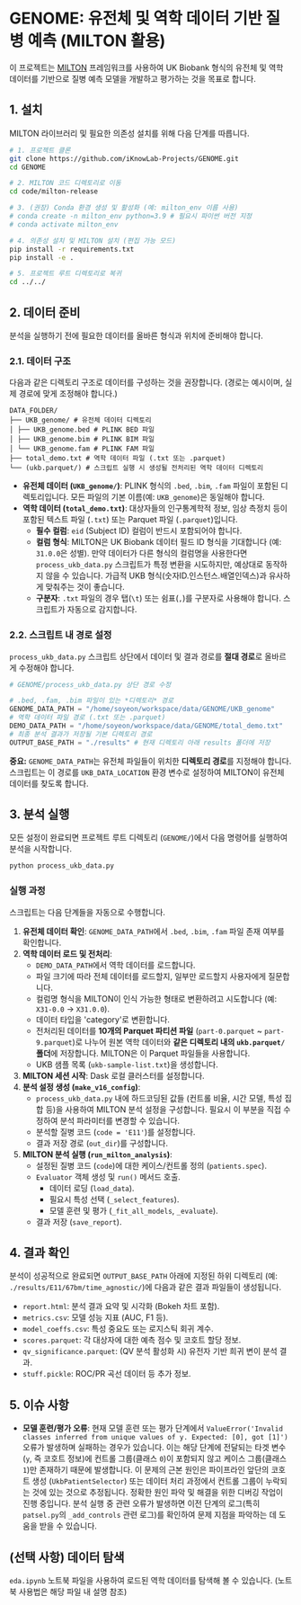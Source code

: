 # GENOME: 유전체 및 역학 데이터 기반 질병 예측 (MILTON 활용)

이 프로젝트는 [MILTON](https://github.com/astrazeneca-cgr-publications/milton-release) 프레임워크를 사용하여 UK Biobank 형식의 유전체 및 역학 데이터를 기반으로 질병 예측 모델을 개발하고 평가하는 것을 목표로 합니다.

## 1. 설치

MILTON 라이브러리 및 필요한 의존성 설치를 위해 다음 단계를 따릅니다.

```bash
# 1. 프로젝트 클론
git clone https://github.com/iKnowLab-Projects/GENOME.git
cd GENOME

# 2. MILTON 코드 디렉토리로 이동
cd code/milton-release

# 3. (권장) Conda 환경 생성 및 활성화 (예: milton_env 이름 사용)
# conda create -n milton_env python=3.9 # 필요시 파이썬 버전 지정
# conda activate milton_env

# 4. 의존성 설치 및 MILTON 설치 (편집 가능 모드)
pip install -r requirements.txt
pip install -e .

# 5. 프로젝트 루트 디렉토리로 복귀
cd ../../
```

## 2. 데이터 준비

분석을 실행하기 전에 필요한 데이터를 올바른 형식과 위치에 준비해야 합니다.

### 2.1. 데이터 구조

다음과 같은 디렉토리 구조로 데이터를 구성하는 것을 권장합니다. (경로는 예시이며, 실제 경로에 맞게 조정해야 합니다.)


```
DATA_FOLDER/
├── UKB_genome/ # 유전체 데이터 디렉토리
│ ├── UKB_genome.bed # PLINK BED 파일
│ ├── UKB_genome.bim # PLINK BIM 파일
│ └── UKB_genome.fam # PLINK FAM 파일
├── total_demo.txt # 역학 데이터 파일 (.txt 또는 .parquet)
└── (ukb.parquet/) # 스크립트 실행 시 생성될 전처리된 역학 데이터 디렉토리
```


*   **유전체 데이터 (`UKB_genome/`)**: PLINK 형식의 `.bed`, `.bim`, `.fam` 파일이 포함된 디렉토리입니다. 모든 파일의 기본 이름(예: `UKB_genome`)은 동일해야 합니다.
*   **역학 데이터 (`total_demo.txt`)**: 대상자들의 인구통계학적 정보, 임상 측정치 등이 포함된 텍스트 파일 (`.txt`) 또는 Parquet 파일 (`.parquet`)입니다.
    *   **필수 컬럼**: `eid` (Subject ID) 컬럼이 반드시 포함되어야 합니다.
    *   **컬럼 형식**: MILTON은 UK Biobank 데이터 필드 ID 형식을 기대합니다 (예: `31.0.0`은 성별). 만약 데이터가 다른 형식의 컬럼명을 사용한다면 `process_ukb_data.py` 스크립트가 특정 변환을 시도하지만, 예상대로 동작하지 않을 수 있습니다. 가급적 UKB 형식(숫자ID.인스턴스.배열인덱스)과 유사하게 맞춰주는 것이 좋습니다.
    *   **구분자**: `.txt` 파일의 경우 탭(`\t`) 또는 쉼표(`,`)를 구분자로 사용해야 합니다. 스크립트가 자동으로 감지합니다.

### 2.2. 스크립트 내 경로 설정

`process_ukb_data.py` 스크립트 상단에서 데이터 및 결과 경로를 **절대 경로**로 올바르게 수정해야 합니다.

```python
# GENOME/process_ukb_data.py 상단 경로 수정

# .bed, .fam, .bim 파일이 있는 *디렉토리* 경로
GENOME_DATA_PATH = "/home/soyeon/workspace/data/GENOME/UKB_genome"
# 역학 데이터 파일 경로 (.txt 또는 .parquet)
DEMO_DATA_PATH = "/home/soyeon/workspace/data/GENOME/total_demo.txt"
# 최종 분석 결과가 저장될 기본 디렉토리 경로
OUTPUT_BASE_PATH = "./results" # 현재 디렉토리 아래 results 폴더에 저장
```

**중요:** `GENOME_DATA_PATH`는 유전체 파일들이 위치한 **디렉토리 경로**를 지정해야 합니다. 스크립트는 이 경로를 `UKB_DATA_LOCATION` 환경 변수로 설정하여 MILTON이 유전체 데이터를 찾도록 합니다.

## 3. 분석 실행

모든 설정이 완료되면 프로젝트 루트 디렉토리 (`GENOME/`)에서 다음 명령어를 실행하여 분석을 시작합니다.

```bash
python process_ukb_data.py
```

### 실행 과정

스크립트는 다음 단계들을 자동으로 수행합니다.

1.  **유전체 데이터 확인**: `GENOME_DATA_PATH`에서 `.bed`, `.bim`, `.fam` 파일 존재 여부를 확인합니다.
2.  **역학 데이터 로드 및 전처리**:
    *   `DEMO_DATA_PATH`에서 역학 데이터를 로드합니다.
    *   파일 크기에 따라 전체 데이터를 로드할지, 일부만 로드할지 사용자에게 질문합니다.
    *   컬럼명 형식을 MILTON이 인식 가능한 형태로 변환하려고 시도합니다 (예: `X31-0.0` -> `X31.0.0`).
    *   데이터 타입을 'category'로 변환합니다.
    *   전처리된 데이터를 **10개의 Parquet 파티션 파일** (`part-0.parquet` ~ `part-9.parquet`)로 나누어 원본 역학 데이터와 **같은 디렉토리 내의 `ukb.parquet/` 폴더**에 저장합니다. MILTON은 이 Parquet 파일들을 사용합니다.
    *   UKB 샘플 목록 (`ukb-sample-list.txt`)을 생성합니다.
3.  **MILTON 세션 시작**: Dask 로컬 클러스터를 설정합니다.
4.  **분석 설정 생성 (`make_v16_config`)**:
    *   `process_ukb_data.py` 내에 하드코딩된 값들 (컨트롤 비율, 시간 모델, 특성 집합 등)을 사용하여 MILTON 분석 설정을 구성합니다. 필요시 이 부분을 직접 수정하여 분석 파라미터를 변경할 수 있습니다.
    *   분석할 질병 코드 (`code = 'E11'`)를 설정합니다.
    *   결과 저장 경로 (`out_dir`)를 구성합니다.
5.  **MILTON 분석 실행 (`run_milton_analysis`)**:
    *   설정된 질병 코드 (`code`)에 대한 케이스/컨트롤 정의 (`patients.spec`).
    *   `Evaluator` 객체 생성 및 `run()` 메서드 호출.
        *   데이터 로딩 (`load_data`).
        *   필요시 특성 선택 (`_select_features`).
        *   모델 훈련 및 평가 (`_fit_all_models`, `_evaluate`).
    *   결과 저장 (`save_report`).

## 4. 결과 확인

분석이 성공적으로 완료되면 `OUTPUT_BASE_PATH` 아래에 지정된 하위 디렉토리 (예: `./results/E11/67bm/time_agnostic/`)에 다음과 같은 결과 파일들이 생성됩니다.

*   `report.html`: 분석 결과 요약 및 시각화 (Bokeh 차트 포함).
*   `metrics.csv`: 모델 성능 지표 (AUC, F1 등).
*   `model_coeffs.csv`: 특성 중요도 또는 로지스틱 회귀 계수.
*   `scores.parquet`: 각 대상자에 대한 예측 점수 및 코호트 할당 정보.
*   `qv_significance.parquet`: (QV 분석 활성화 시) 유전자 기반 희귀 변이 분석 결과.
*   `stuff.pickle`: ROC/PR 곡선 데이터 등 추가 정보.

## 5. 이슈 사항

*   **모델 훈련/평가 오류**: 현재 모델 훈련 또는 평가 단계에서 `ValueError('Invalid classes inferred from unique values of y. Expected: [0], got [1]')` 오류가 발생하며 실패하는 경우가 있습니다. 이는 해당 단계에 전달되는 타겟 변수(`y`, 즉 코호트 정보)에 컨트롤 그룹(클래스 `0`)이 포함되지 않고 케이스 그룹(클래스 `1`)만 존재하기 때문에 발생합니다. 이 문제의 근본 원인은 파이프라인 앞단의 코호트 생성 (`UkbPatientSelector`) 또는 데이터 처리 과정에서 컨트롤 그룹이 누락되는 것에 있는 것으로 추정됩니다. 정확한 원인 파악 및 해결을 위한 디버깅 작업이 진행 중입니다. 분석 실행 중 관련 오류가 발생하면 이전 단계의 로그(특히 `patsel.py`의 `_add_controls` 관련 로그)를 확인하여 문제 지점을 파악하는 데 도움을 받을 수 있습니다.


## (선택 사항) 데이터 탐색

`eda.ipynb` 노트북 파일을 사용하여 로드된 역학 데이터를 탐색해 볼 수 있습니다. (노트북 사용법은 해당 파일 내 설명 참조)